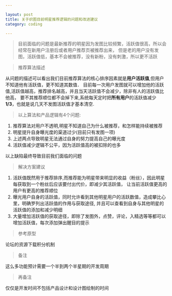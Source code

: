 ```yaml
---

layout: post
title: 关于织图目前明星推荐逻辑的问题和改进建议
category: coding

---
```


> 目前面临的问题是最新推荐的明星因为发图比较频繁，活跃值很高，所以会经常在新用户注册后或者用户推荐页被推荐出来，
> 但是老的用户没有发图，活跃值低，基本不会被推荐，没有新粉，没有刺激，所以更不活跃

<!--more-->


> 推荐算法描述

从问题的描述可以看出我们目前推荐算法的核心排序因素就是**用户活跃值**,但用户不知道他有活跃值，更不知道其数值．
目前每一次用户发图就可以增加他的活跃值,活跃值越高，推荐排名越高，并且当天活跃值不会减少，除非有人的活跃值比他高，
要不其推荐顺位都不会掉下来,系统每天定时把**所有用户**的活跃值减少**1/3**，也就是说几天不发图活跃值才基本清空.

> 以上算法和产品逻辑有4个问题:

1. 推荐算法对用户不透明,明星不知道自己为什么被推荐，和怎样能持续被推荐
2. 明星提升自身曝光度的渠道过少(目前只有发图一项)
3. 上述两点导致明星无法通过自身的努力提高自己的曝光度
4. 活跃值减少逻辑不公平，因为活跃值高的被扣除的也多

以上缺陷最终导致目前我们面临的问题

> 解决方案建议

1. 活跃值既然用于推荐排序,而推荐能为明星带来明显的收益（粉丝），因此明星每获取到一个粉丝后应该要付出代价，即减少其活跃值，
让当前活跃值更高的用户有更高的推荐顺位
2. 曝光用户自身的活跃值，同时允许看到其他明星用户的活跃数值，造成攀比心里，明确罗列出活跃值的作用与获取途径,
并且可以查看到自身与其他明星的活跃值的添加和减少明细
3. 大量增加活跃值的获取途径，即除了发图外，点赞，评论，入精选等等都可以增加活跃值，每次添加弹出醒目的提示

> 参考原型

论坛的资源下载积分机制

> 备注

这么多功能预计需要一个半到两个半星期的开发周期

> 再备注

仅仅是开发时间不包括产品设计和设计图绘制的时间

